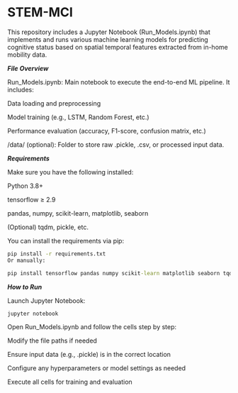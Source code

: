 # STEM-MCI
This repository includes a Jupyter Notebook (Run_Models.ipynb) that implements and runs various machine learning models for predicting cognitive status based on spatial temporal features extracted from in-home mobility data.

***File Overview***

Run_Models.ipynb: Main notebook to execute the end-to-end ML pipeline. It includes:

Data loading and preprocessing

Model training (e.g., LSTM, Random Forest, etc.)

Performance evaluation (accuracy, F1-score, confusion matrix, etc.)

/data/ (optional): Folder to store raw .pickle, .csv, or processed input data.

***Requirements***

Make sure you have the following installed:

Python 3.8+

tensorflow ≥ 2.9

pandas, numpy, scikit-learn, matplotlib, seaborn

(Optional) tqdm, pickle, etc.

You can install the requirements via pip:

```cmd
pip install -r requirements.txt
Or manually:
```
```cmd
pip install tensorflow pandas numpy scikit-learn matplotlib seaborn tqdm
```

***How to Run***

Launch Jupyter Notebook:
```cmd
jupyter notebook
```
Open Run_Models.ipynb and follow the cells step by step:

Modify the file paths if needed

Ensure input data (e.g., .pickle) is in the correct location

Configure any hyperparameters or model settings as needed

Execute all cells for training and evaluation
